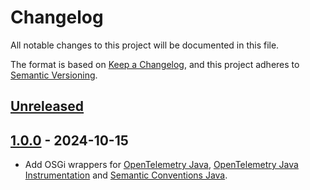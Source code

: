 # Changelog

All notable changes to this project will be documented in this file.

The format is based on [Keep a Changelog](https://keepachangelog.com/en/1.1.0/),
and this project adheres to [Semantic Versioning](https://semver.org/spec/v2.0.0.html).

## [Unreleased]

## [1.0.0] - 2024-10-15

- Add OSGi wrappers for [OpenTelemetry Java](https://github.com/open-telemetry/opentelemetry-java), [OpenTelemetry Java Instrumentation](https://github.com/open-telemetry/opentelemetry-java-instrumentation) and [Semantic Conventions Java](https://github.com/open-telemetry/semantic-conventions-java).

[unreleased]: https://github.com/orbinson/opentelemetry-osgi-wrappers/compare/1.0.0...HEAD
[1.0.0]: https://github.com/orbinson/opentelemetry-osgi-wrappers/compare/1152e16452c2512f47b89818156e4236faf34dde...1.0.0
